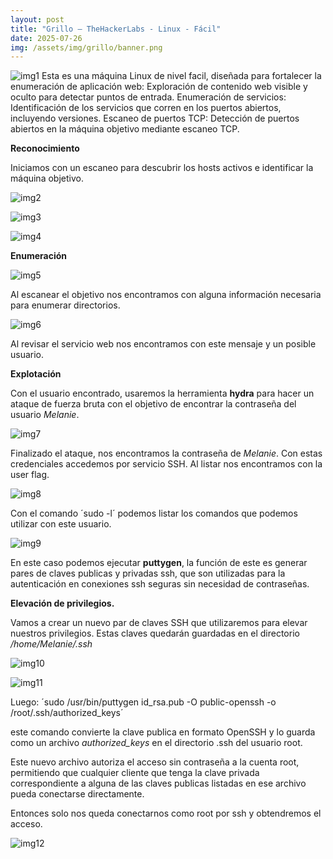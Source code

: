 ```yaml
---
layout: post
title: "Grillo – TheHackerLabs - Linux - Fácil"
date: 2025-07-26
img: /assets/img/grillo/banner.png
---
```

![img1](/secnotes/assets/img/grillo/banner.png)
Esta es una máquina Linux de nivel facil, diseñada para fortalecer la enumeración de aplicación web: Exploración de contenido web visible y oculto para detectar puntos de entrada.
Enumeración de servicios: Identificación de los servicios que corren en los puertos abiertos, incluyendo versiones.
Escaneo de puertos TCP: Detección de puertos abiertos en la máquina objetivo mediante escaneo TCP.


**Reconocimiento**

Iniciamos con un escaneo para descubrir los hosts activos e identificar la máquina objetivo. 

![img2](/secnotes/assets/img/grillo/1.png)

![img3](/secnotes/assets/img/grillo/2.png)

![img4](/secnotes/assets/img/grillo/3.png)

**Enumeración**

![img5](/secnotes/assets/img/grillo/4.png)
 

Al escanear el objetivo nos encontramos con alguna información necesaria para enumerar directorios.

![img6](/secnotes/assets/img/grillo/5.png)
 
Al revisar el servicio web nos encontramos con este mensaje y un posible usuario.


**Explotación**

Con el usuario encontrado, usaremos la herramienta **hydra** para hacer un ataque de fuerza bruta con el objetivo de encontrar la contraseña del usuario _Melanie_.

![img7](/secnotes/assets/img/grillo/6.png)
  
Finalizado el ataque, nos encontramos la contraseña de _Melanie_. Con estas credenciales accedemos por servicio SSH. Al listar nos encontramos con la user flag.

![img8](/secnotes/assets/img/grillo/7.png)
 
Con el comando ´sudo -l´ podemos listar los comandos que podemos utilizar con este usuario.

![img9](/secnotes/assets/img/grillo/8.png) 

En este caso podemos ejecutar **puttygen**, la función de este es generar pares de claves publicas y privadas ssh, que son utilizadas para la autenticación en conexiones ssh seguras sin necesidad de contraseñas.

**Elevación de privilegios.**

Vamos a crear un nuevo par de claves SSH que utilizaremos para elevar nuestros privilegios. Estas claves quedarán guardadas en el directorio _/home/Melanie/.ssh_

![img10](/secnotes/assets/img/grillo/9.png)

![img11](/secnotes/assets/img/grillo/10.png)

Luego:
´sudo /usr/bin/puttygen id_rsa.pub -O public-openssh -o /root/.ssh/authorized_keys´

este comando convierte la clave publica en formato OpenSSH y lo guarda como un archivo _authorized_keys_ en el directorio .ssh del usuario root.

Este nuevo archivo autoriza el acceso sin contraseña a la cuenta root, permitiendo que cualquier cliente que tenga la clave privada correspondiente a alguna de las claves publicas listadas en ese archivo pueda conectarse directamente.

Entonces solo nos queda conectarnos como root por ssh y obtendremos el acceso.

![img12](/secnotes/assets/img/grillo/11.png)




